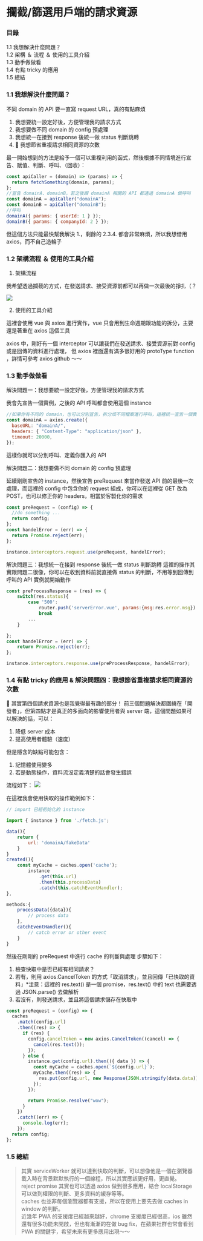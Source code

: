 # 攔截/篩選用戶端的請求資源

### 目錄

1.1 我想解決什麼問題？ <br>
1.2 架構 ＆ 流程 ＆ 使用的工具介紹<br>
1.3 動手做做看<br>
1.4 有點 tricky 的應用<br>
1.5 總結<br>

### 1.1 我想解決什麼問題？

不同 domain 的 API 要一直寫 request URL，真的有點麻煩

1. 我想要統一設定好後，方便管理我的請求方式
2. 我想要做不同 domain 的 config 預處理
3. 我想統一在接到 response 後統一做 status 判斷跳轉
4.  我想節省重複請求相同資源的次數

最一開始想到的方法是給予一個可以重複利用的函式，然後根據不同情境進行宣告、賦值、判斷、呼叫、（回收）：

```js
const apiCaller = (domain) => (params) => {
  return fetchSomething(domain, params);
};
//宣告 domainA、domainB，若之後跟 domainA 相關的 API 都透過 domainA 做呼叫
const domainA = apiCaller("domainA");
const domainB = apiCaller("domainB");
//呼叫
domainA({ params: { userId: 1 } });
domainB({ params: { companyId: 2 } });
```

但這個方法只能最快幫我解決 1.，剩餘的 2.3.4. 都會非常麻煩，所以我想借用 axios，而不自己造輪子

### 1.2 架構流程 ＆ 使用的工具介紹

1. 架構流程

我希望透過攔截的方式，在發送請求、接受資源前都可以再做一次最後的掙扎（？

![](./images/interceptorApply-1.png)

2. 使用的工具介紹

這裡會使用 vue 與 axios 進行實作，vue 只會用到生命週期跟功能的拆分，主要還是著重在 axios 這個工具

axios 中，剛好有一個 interceptor 可以讓我們在發送請求、接受資源前對 config 或是回傳的資料進行處理，
但 axios 裡面還有滿多很好用的 protoType function ，詳情可參考 axios github ～～

### 1.3 動手做做看

解決問題一：我想要統一設定好後，方便管理我的請求方式

我會先宣告一個實例，之後的 API 呼叫都會使用這個 instance

```js
//如果你有不同的 domain，也可以分別宣告，拆分成不同檔案進行呼叫，這裡統一宣告一個實例
const domainA = axios.create({
  baseURL: "domainA/",
  headers: { "Content-Type": "application/json" },
  timeout: 20000,
});
```

這樣你就可以分別呼叫、定義你匯入的 API

解決問題二：我想要做不同 domain 的 config 預處理

延續剛剛宣告的 instance，然後宣告 preRequest 來當作發送 API 前的最後一次處理，而這裡的 config 中包含你的 request 組成，你可以在這裡從 GET 改為 POST，也可以修正你的 headers，相當於客製化你的需求

```js
const preRequest = (config) => {
  //do something ...
  return config;
};
const handelError = (err) => {
  return Promise.reject(err);
};

instance.interceptors.request.use(preRequest, handelError);
```

解決問題三：我想統一在接到 response 後統一做 status 判斷跳轉
這裡的操作其實跟問題二很像，你可以在收到資料前就直接做 status 的判斷，不用等到回傳到呼叫的 API 實例就開始動作

```js
const preProcessResponse = (res) => {
    switch(res.status){
        case '500':
            router.push('serverError.vue', params:{msg:res.error.msg})
            break
        ...
    }

};
const handelError = (err) => {
    return Promise.reject(err);
};

instance.interceptors.response.use(preProcessResponse, handelError);
```

### 1.4 有點 tricky 的應用 & 解決問題四：我想節省重複請求相同資源的次數

 其實第四個請求資源也是我覺得最有趣的部分！
前三個問題解決都圍繞在「開發者」，但第四點才是真正的多面向的影響使用者與 server 端，這個問題如果可以解決的話，可以：

1. 降低 server 成本
2. 提高使用者體驗（速度）

但是隱含的缺點可能包含：

1. 記憶體使用變多
2. 若是動態操作，資料流沒定義清楚的話會發生錯誤

流程如下：
![](./images/interceptorApply-2.png)

在這裡我會使用快取的操作範例如下：

```js
// import 已經初始化的 instance

import { instance } from './fetch.js';

data(){
    return {
        url: 'domainA/fakeData'
    }
}
created(){
    const myCache = caches.open('cache');
        instance
            .get(this.url)
            .then(this.processData)
            .catch(this.catchEventHandler);
},

methods:{
    processData({data}){
        // process data
    },
    catchEventHandler(){
        // catch error or other event
    }
}
```

然後在剛剛的 preRequest 中進行 cache 的判斷與處理
步驟如下：

1. 檢查快取中是否已經有相同請求？
2. 若有，則用 axios.CancelToken 的方式「取消請求」，並且回傳「已快取的資料」\*注意：這裡的 res.text() 是一個 promise，res.text() 中的 text 也需要透過 JSON.parse() 去做解析
3. 若沒有，則發送請求，並且將這個請求儲存在快取中

```js
const preRequest = (config) => {
  caches
    .match(config.url)
    .then((res) => {
      if (res) {
        config.cancelToken = new axios.CancelToken((cancel) => {
          cancel(res.text());
        });
      } else {
        instance.get(config.url).then(({ data }) => {
          const myCache = caches.open(`${config.url}`);
          myCache.then((res) => {
            res.put(config.url, new Response(JSON.stringify(data.data)));
          });
        });

        return Promise.resolve("wow");
      }
    })
    .catch((err) => {
      console.log(err);
    });
  return config;
};
```

### 1.5 總結

> 其實 serviceWorker 就可以達到快取的判斷，可以想像他是一個在瀏覽器載入時在背景默默執行的一個線程，所以其實應該更好用，更直覺。 <br>
> reject promise 其實也可以透過 axios 做到很多應用，結合 localStorage 可以做到權限的判斷、更多資料的緩存等等。<br>
> caches 也並非每個瀏覽器都有支援，所以在使用上要先去做 caches in window 的判斷。<br>
> 近幾年 PWA 的支援度已經越來越好，chrome 支援度已經很高，ios 雖然還有很多功能未開啟，但也有漸漸的在做 bug fix，在蘋果社群也常會看到 PWA 的關鍵字，希望未來有更多應用出現～～<br>
